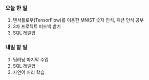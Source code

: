 ### 오늘 한 일
1. 텐서플로우(TensorFlow)를 이용한 MNIST 숫자 인식, 패션 인식 공부
2. 3차 프로젝트 피드백 받기
3. SQL 레벨업

### 내일 할 일
1. 딥러닝 마지막 수업
2. SQL 레벨업
3. 자연어 처리 학습
